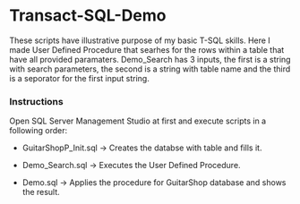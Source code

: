 # Transact-SQL-Demo

These scripts have illustrative purpose of my basic T-SQL skills. Here I made User Defined Procedure that searhes for the rows within a table that have all provided paramaters. Demo_Search has 3 inputs, the first is a string with search parameters, the second is a string with table name and the third is a seporator for the first input string.

### Instructions

Open SQL Server Management Studio at first and execute scripts in a following order:

- GuitarShopP_Init.sql -> Creates the databse with table and fills it.

- Demo_Search.sql      -> Executes the User Defined Procedure.

- Demo.sql             -> Applies the procedure for GuitarShop database and shows the result.
